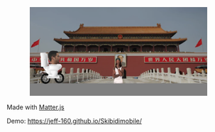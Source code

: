 <p align="center">
  <img src="image.png" width=400 height=200 />
</p>

Made with [Matter.js](https://github.com/liabru/matter-js)  

Demo: https://jeff-160.github.io/Skibidimobile/
